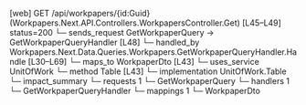 [web] GET /api/workpapers/{id:Guid}  (Workpapers.Next.API.Controllers.WorkpapersController.Get)  [L45–L49] status=200
  └─ sends_request GetWorkpaperQuery -> GetWorkpaperQueryHandler [L48]
    └─ handled_by Workpapers.Next.Data.Queries.Workpapers.GetWorkpaperQueryHandler.Handle [L30–L69]
      └─ maps_to WorkpaperDto [L43]
      └─ uses_service UnitOfWork
        └─ method Table [L43]
          └─ implementation UnitOfWork.Table
  └─ impact_summary
    └─ requests 1
      └─ GetWorkpaperQuery
    └─ handlers 1
      └─ GetWorkpaperQueryHandler
    └─ mappings 1
      └─ WorkpaperDto

